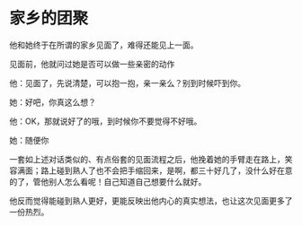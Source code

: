 # 家乡的团聚

他和她终于在所谓的家乡见面了，难得还能见上一面。

见面前，他就问过她是否可以做一些亲密的动作

他：见面了，先说清楚，可以抱一抱，亲一亲么？别到时候吓到你。

她：好吧，你真这么想？

他：OK，那就说好了的哦，到时候你不要觉得不好哦。

她：随便你

一套如上述对话类似的、有点俗套的见面流程之后，他挽着她的手臂走在路上，笑容满面；路上碰到熟人了也不会把手缩回来，是啊，都三十好几了，没什么好在意的了，管他别人怎么看呢！自己知道自己想要什么就好。

他反而觉得能碰到熟人更好，更能反映出他内心的真实想法，也让这次见面更多了一份热烈。

